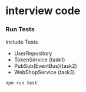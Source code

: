 # interview code 
### Run Tests
Include Tests
* UserRepository
* TokenService (task1)
* PubSub(EventBus)(task2)
* WebShopService (task3)

```
npm run test
```